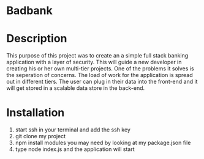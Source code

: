 # Badbank
# Description
This purpose of this project was to create an a simple full stack banking application with a layer of security. This will guide a new developer in creating his or her own multi-tier projects. One of the problems it solves is the seperation of concerns. The load of work for the application is spread out in different tiers. The user can plug in their data into the front-end and it will get stored in a scalable data store in the back-end. 
# Installation 
1. start ssh in your terminal and add the ssh key
2. git clone my project
3. npm install modules you may need by looking at my package.json file
4. type node index.js and the application will start

